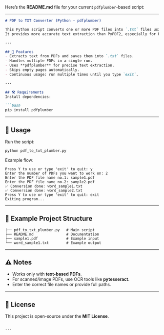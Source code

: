 Here’s the **README.md** file for your current `pdfplumber`-based script:

---

````markdown
# PDF to TXT Converter (Python – pdfplumber)

This Python script converts one or more PDF files into `.txt` files using the **pdfplumber** library.  
It provides more accurate text extraction than PyPDF2, especially for PDFs with structured layouts.

---

## 📌 Features
- Extracts text from PDFs and saves them into `.txt` files.
- Handles multiple PDFs in a single run.
- Uses **pdfplumber** for precise text extraction.
- Skips empty pages automatically.
- Continuous usage: run multiple times until you type `exit`.

---

## 🛠️ Requirements
Install dependencies:

```bash
pip install pdfplumber
````

---

## 🚀 Usage

Run the script:

```bash
python pdf_to_txt_plumber.py
```

Example flow:

```
Press Y to use or type 'exit' to quit: y
Enter the number of PDFs you want to work on: 2
Enter the PDF file name no.1: sample1.pdf
Enter the PDF file name no.2: sample2.pdf
✅ Conversion done: word_sample1.txt
✅ Conversion done: word_sample2.txt
Press Y to use or type 'exit' to quit: exit
Exiting program...
```

---

## 📂 Example Project Structure

```
├── pdf_to_txt_plumber.py   # Main script
├── README.md               # Documentation
├── sample1.pdf             # Example input
└── word_sample1.txt        # Example output
```

---

## ⚠️ Notes

* Works only with **text-based PDFs**.
* For scanned/image PDFs, use OCR tools like **pytesseract**.
* Enter the correct file names or provide full paths.

---

## 📜 License

This project is open-source under the **MIT License**.

```

---
